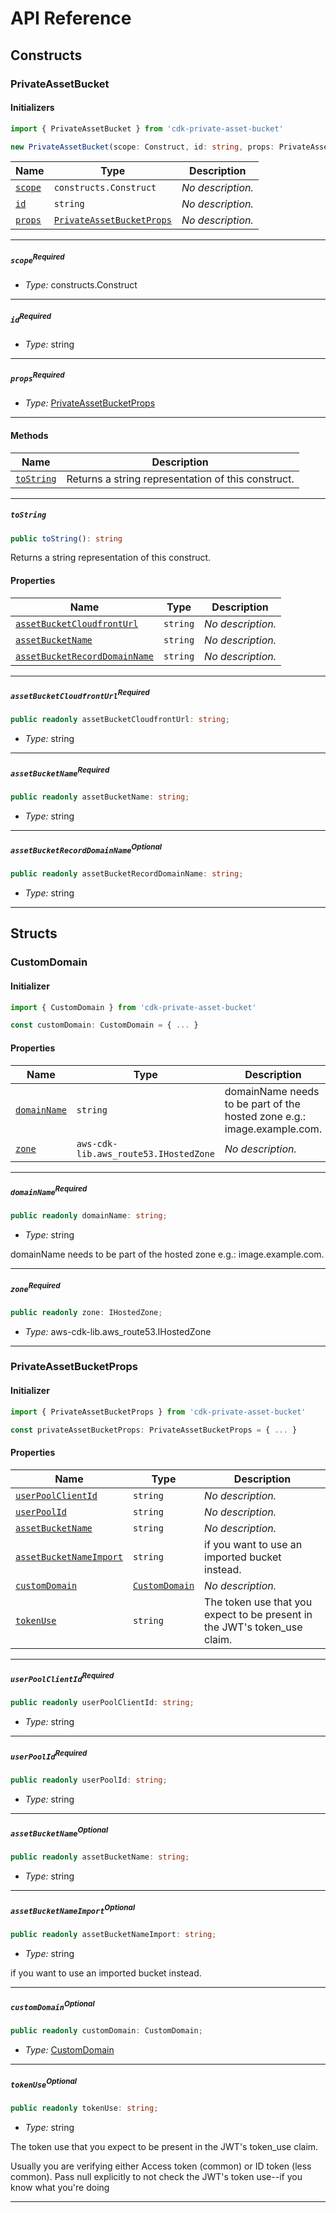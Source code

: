 # API Reference <a name="API Reference" id="api-reference"></a>

## Constructs <a name="Constructs" id="Constructs"></a>

### PrivateAssetBucket <a name="PrivateAssetBucket" id="cdk-private-asset-bucket.PrivateAssetBucket"></a>

#### Initializers <a name="Initializers" id="cdk-private-asset-bucket.PrivateAssetBucket.Initializer"></a>

```typescript
import { PrivateAssetBucket } from 'cdk-private-asset-bucket'

new PrivateAssetBucket(scope: Construct, id: string, props: PrivateAssetBucketProps)
```

| **Name** | **Type** | **Description** |
| --- | --- | --- |
| <code><a href="#cdk-private-asset-bucket.PrivateAssetBucket.Initializer.parameter.scope">scope</a></code> | <code>constructs.Construct</code> | *No description.* |
| <code><a href="#cdk-private-asset-bucket.PrivateAssetBucket.Initializer.parameter.id">id</a></code> | <code>string</code> | *No description.* |
| <code><a href="#cdk-private-asset-bucket.PrivateAssetBucket.Initializer.parameter.props">props</a></code> | <code><a href="#cdk-private-asset-bucket.PrivateAssetBucketProps">PrivateAssetBucketProps</a></code> | *No description.* |

---

##### `scope`<sup>Required</sup> <a name="scope" id="cdk-private-asset-bucket.PrivateAssetBucket.Initializer.parameter.scope"></a>

- *Type:* constructs.Construct

---

##### `id`<sup>Required</sup> <a name="id" id="cdk-private-asset-bucket.PrivateAssetBucket.Initializer.parameter.id"></a>

- *Type:* string

---

##### `props`<sup>Required</sup> <a name="props" id="cdk-private-asset-bucket.PrivateAssetBucket.Initializer.parameter.props"></a>

- *Type:* <a href="#cdk-private-asset-bucket.PrivateAssetBucketProps">PrivateAssetBucketProps</a>

---

#### Methods <a name="Methods" id="Methods"></a>

| **Name** | **Description** |
| --- | --- |
| <code><a href="#cdk-private-asset-bucket.PrivateAssetBucket.toString">toString</a></code> | Returns a string representation of this construct. |

---

##### `toString` <a name="toString" id="cdk-private-asset-bucket.PrivateAssetBucket.toString"></a>

```typescript
public toString(): string
```

Returns a string representation of this construct.


#### Properties <a name="Properties" id="Properties"></a>

| **Name** | **Type** | **Description** |
| --- | --- | --- |
| <code><a href="#cdk-private-asset-bucket.PrivateAssetBucket.property.assetBucketCloudfrontUrl">assetBucketCloudfrontUrl</a></code> | <code>string</code> | *No description.* |
| <code><a href="#cdk-private-asset-bucket.PrivateAssetBucket.property.assetBucketName">assetBucketName</a></code> | <code>string</code> | *No description.* |
| <code><a href="#cdk-private-asset-bucket.PrivateAssetBucket.property.assetBucketRecordDomainName">assetBucketRecordDomainName</a></code> | <code>string</code> | *No description.* |

---

##### `assetBucketCloudfrontUrl`<sup>Required</sup> <a name="assetBucketCloudfrontUrl" id="cdk-private-asset-bucket.PrivateAssetBucket.property.assetBucketCloudfrontUrl"></a>

```typescript
public readonly assetBucketCloudfrontUrl: string;
```

- *Type:* string

---

##### `assetBucketName`<sup>Required</sup> <a name="assetBucketName" id="cdk-private-asset-bucket.PrivateAssetBucket.property.assetBucketName"></a>

```typescript
public readonly assetBucketName: string;
```

- *Type:* string

---

##### `assetBucketRecordDomainName`<sup>Optional</sup> <a name="assetBucketRecordDomainName" id="cdk-private-asset-bucket.PrivateAssetBucket.property.assetBucketRecordDomainName"></a>

```typescript
public readonly assetBucketRecordDomainName: string;
```

- *Type:* string

---


## Structs <a name="Structs" id="Structs"></a>

### CustomDomain <a name="CustomDomain" id="cdk-private-asset-bucket.CustomDomain"></a>

#### Initializer <a name="Initializer" id="cdk-private-asset-bucket.CustomDomain.Initializer"></a>

```typescript
import { CustomDomain } from 'cdk-private-asset-bucket'

const customDomain: CustomDomain = { ... }
```

#### Properties <a name="Properties" id="Properties"></a>

| **Name** | **Type** | **Description** |
| --- | --- | --- |
| <code><a href="#cdk-private-asset-bucket.CustomDomain.property.domainName">domainName</a></code> | <code>string</code> | domainName needs to be part of the hosted zone e.g.: image.example.com. |
| <code><a href="#cdk-private-asset-bucket.CustomDomain.property.zone">zone</a></code> | <code>aws-cdk-lib.aws_route53.IHostedZone</code> | *No description.* |

---

##### `domainName`<sup>Required</sup> <a name="domainName" id="cdk-private-asset-bucket.CustomDomain.property.domainName"></a>

```typescript
public readonly domainName: string;
```

- *Type:* string

domainName needs to be part of the hosted zone e.g.: image.example.com.

---

##### `zone`<sup>Required</sup> <a name="zone" id="cdk-private-asset-bucket.CustomDomain.property.zone"></a>

```typescript
public readonly zone: IHostedZone;
```

- *Type:* aws-cdk-lib.aws_route53.IHostedZone

---

### PrivateAssetBucketProps <a name="PrivateAssetBucketProps" id="cdk-private-asset-bucket.PrivateAssetBucketProps"></a>

#### Initializer <a name="Initializer" id="cdk-private-asset-bucket.PrivateAssetBucketProps.Initializer"></a>

```typescript
import { PrivateAssetBucketProps } from 'cdk-private-asset-bucket'

const privateAssetBucketProps: PrivateAssetBucketProps = { ... }
```

#### Properties <a name="Properties" id="Properties"></a>

| **Name** | **Type** | **Description** |
| --- | --- | --- |
| <code><a href="#cdk-private-asset-bucket.PrivateAssetBucketProps.property.userPoolClientId">userPoolClientId</a></code> | <code>string</code> | *No description.* |
| <code><a href="#cdk-private-asset-bucket.PrivateAssetBucketProps.property.userPoolId">userPoolId</a></code> | <code>string</code> | *No description.* |
| <code><a href="#cdk-private-asset-bucket.PrivateAssetBucketProps.property.assetBucketName">assetBucketName</a></code> | <code>string</code> | *No description.* |
| <code><a href="#cdk-private-asset-bucket.PrivateAssetBucketProps.property.assetBucketNameImport">assetBucketNameImport</a></code> | <code>string</code> | if you want to use an imported bucket instead. |
| <code><a href="#cdk-private-asset-bucket.PrivateAssetBucketProps.property.customDomain">customDomain</a></code> | <code><a href="#cdk-private-asset-bucket.CustomDomain">CustomDomain</a></code> | *No description.* |
| <code><a href="#cdk-private-asset-bucket.PrivateAssetBucketProps.property.tokenUse">tokenUse</a></code> | <code>string</code> | The token use that you expect to be present in the JWT's token_use claim. |

---

##### `userPoolClientId`<sup>Required</sup> <a name="userPoolClientId" id="cdk-private-asset-bucket.PrivateAssetBucketProps.property.userPoolClientId"></a>

```typescript
public readonly userPoolClientId: string;
```

- *Type:* string

---

##### `userPoolId`<sup>Required</sup> <a name="userPoolId" id="cdk-private-asset-bucket.PrivateAssetBucketProps.property.userPoolId"></a>

```typescript
public readonly userPoolId: string;
```

- *Type:* string

---

##### `assetBucketName`<sup>Optional</sup> <a name="assetBucketName" id="cdk-private-asset-bucket.PrivateAssetBucketProps.property.assetBucketName"></a>

```typescript
public readonly assetBucketName: string;
```

- *Type:* string

---

##### `assetBucketNameImport`<sup>Optional</sup> <a name="assetBucketNameImport" id="cdk-private-asset-bucket.PrivateAssetBucketProps.property.assetBucketNameImport"></a>

```typescript
public readonly assetBucketNameImport: string;
```

- *Type:* string

if you want to use an imported bucket instead.

---

##### `customDomain`<sup>Optional</sup> <a name="customDomain" id="cdk-private-asset-bucket.PrivateAssetBucketProps.property.customDomain"></a>

```typescript
public readonly customDomain: CustomDomain;
```

- *Type:* <a href="#cdk-private-asset-bucket.CustomDomain">CustomDomain</a>

---

##### `tokenUse`<sup>Optional</sup> <a name="tokenUse" id="cdk-private-asset-bucket.PrivateAssetBucketProps.property.tokenUse"></a>

```typescript
public readonly tokenUse: string;
```

- *Type:* string

The token use that you expect to be present in the JWT's token_use claim.

Usually you are verifying either Access token (common) or ID token (less common).
Pass null explicitly to not check the JWT's token use--if you know what you're doing

---



